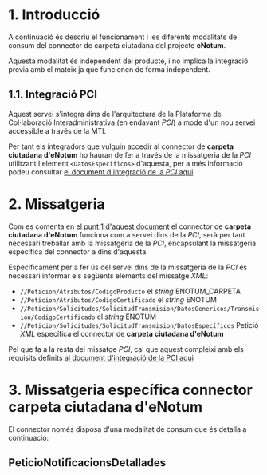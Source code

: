 # 1. Introducció

A continuació és descriu el funcionament i les diferents modalitats de consum del connector de carpeta ciutadana del projecte **eNotum**.

Aquesta modalitat és independent del producte, i no implica la integració previa amb el mateix ja que funcionen de forma independent.

## 1.1. Integració PCI

Aquest servei s'integra dins de l'arquitectura de la Plataforma de Col·laboració Interadministrativa (en endavant _PCI_) a mode d'un nou servei accessible a través de la MTI. 

Per tant els integradors que vulguin accedir al connector de **carpeta ciutadana d'eNotum** ho hauran de fer a través de la missatgeria de la _PCI_ utilitzant l'element `<DatosEspecificos>` d'aquesta, per a més informació podeu consultar [el document d'integració de la _PCI_ aqui](https://www.aoc.cat/knowledge-base/plataforma-de-col-laboracio-administrativa-2/idservei/enotum/)

# 2. Missatgeria

Com es comenta en [el punt 1 d'aquest document](#11-integració-pci) el connector de **carpeta ciutadana d'eNotum** funciona com a servei dins de la _PCI_, serà per tant necessari treballar amb la missatgeria de la _PCI_, encapsulant la missatgeria específica del connector a dins d'aquesta.

Específicament per a fer ús del servei dins de la missatgeria de la _PCI_ és necessari informar els següents elements del missatge _XML_:

* `//Peticion/Atributos/CodigoProducto` el _string_ ENOTUM_CARPETA
* `//Peticion/Atributos/CodigoCertificado` el _string_ ENOTUM
* `//Peticion/Solicitudes/SolicitudTransmision/DatosGenericos/Transmision/CodigoCertificado` el _string_ ENOTUM
* `//Peticion/Solicitudes/SolicitudTransmision/DatosEspecíficos` Petició _XML_ específica el connector de **carpeta ciutadana d'eNotum**

Pel que fa a la resta del missatge _PCI_, cal que aquest compleixi amb els requisits definits [al document d'integració de la PCI aqui](https://www.aoc.cat/knowledge-base/plataforma-de-col-laboracio-administrativa-2/idservei/enotum/)

# 3. Missatgeria específica connector carpeta ciutadana d'eNotum

El connector només disposa d'una modalitat de consum que és detalla a continuació:

## PeticioNotificacionsDetallades

